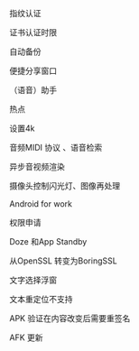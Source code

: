 指纹认证  

证书认证时限  

自动备份  

便捷分享窗口  

（语音）助手  

热点  

设置4k  

音频MIDI 协议 、语音检索  

异步音视频渲染  

摄像头控制闪光灯、图像再处理

 Android for work 

权限申请  

Doze 和App Standby  

从OpenSSL 转变为BoringSSL  

文字选择浮窗  

文本重定位不支持

APK 验证在内容改变后需要重签名  

AFK 更新  

  

